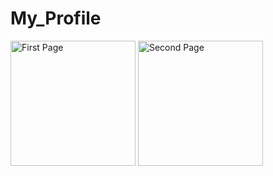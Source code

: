 # My_Profile

<div>
    <img src="images/3rdHW1.png" alt="First Page" width="200"/>
    <img src="images/3rdHW2.png" alt="Second Page" width="200"/>
</div>
